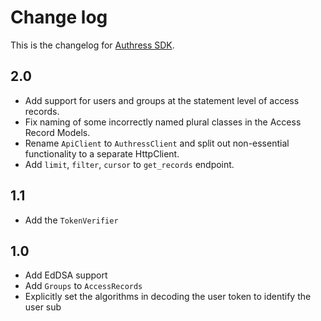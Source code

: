 # Change log
This is the changelog for [Authress SDK](readme.md).

## 2.0 ##
* Add support for users and groups at the statement level of access records.
* Fix naming of some incorrectly named plural classes in the Access Record Models.
* Rename `ApiClient` to `AuthressClient` and split out non-essential functionality to a separate HttpClient.
* Add `limit`, `filter`, `cursor` to `get_records` endpoint.

## 1.1 ##
* Add the `TokenVerifier`

## 1.0 ##
* Add EdDSA support
* Add `Groups` to `AccessRecords`
* Explicitly set the algorithms in decoding the user token to identify the user sub